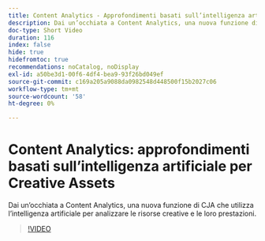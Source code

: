 ```yaml
---
title: Content Analytics - Approfondimenti basati sull’intelligenza artificiale per Creative Assets
description: Dai un’occhiata a Content Analytics, una nuova funzione di CJA che utilizza l’intelligenza artificiale per analizzare le risorse creative e le loro prestazioni.
doc-type: Short Video
duration: 116
index: false
hide: true
hidefromtoc: true
recommendations: noCatalog, noDisplay
exl-id: a50be3d1-00f6-4df4-bea9-93f26bd049ef
source-git-commit: c169a205a9088da0982548d448500f15b2027c06
workflow-type: tm+mt
source-wordcount: '58'
ht-degree: 0%

---
```


# Content Analytics: approfondimenti basati sull’intelligenza artificiale per Creative Assets

Dai un’occhiata a Content Analytics, una nuova funzione di CJA che utilizza l’intelligenza artificiale per analizzare le risorse creative e le loro prestazioni.

<!-- 62_S103_3442450_115_content-analytics-aipowered-insights-for-creative-assets -->
>[!VIDEO](https://video.tv.adobe.com/v/3462965/?learn=on&enablevpops=true&captions=ita)
